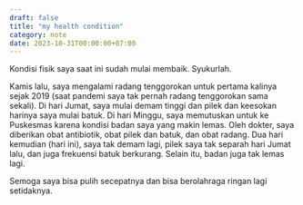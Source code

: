 ```yaml
---
draft: false
title: "my health condition"
category: note
date: 2023-10-31T00:00:00+07:00
---
```


Kondisi fisik saya saat ini sudah mulai membaik. Syukurlah.

Kamis lalu, saya mengalami radang tenggorokan untuk pertama kalinya sejak 2019 (saat pandemi saya tak pernah radang tenggorokan sama sekali). Di hari Jumat, saya mulai demam tinggi dan pilek dan keesokan harinya saya mulai batuk. Di hari Minggu, saya memutuskan untuk ke Puskesmas karena kondisi badan saya yang makin lemas. Oleh dokter, saya diberikan obat antibiotik, obat pilek dan batuk, dan obat radang. Dua hari kemudian (hari ini), saya tak demam lagi, pilek saya tak separah hari Jumat lalu, dan juga frekuensi batuk berkurang. Selain itu, badan juga tak lemas lagi.

Semoga saya bisa pulih secepatnya dan bisa berolahraga ringan lagi setidaknya.

